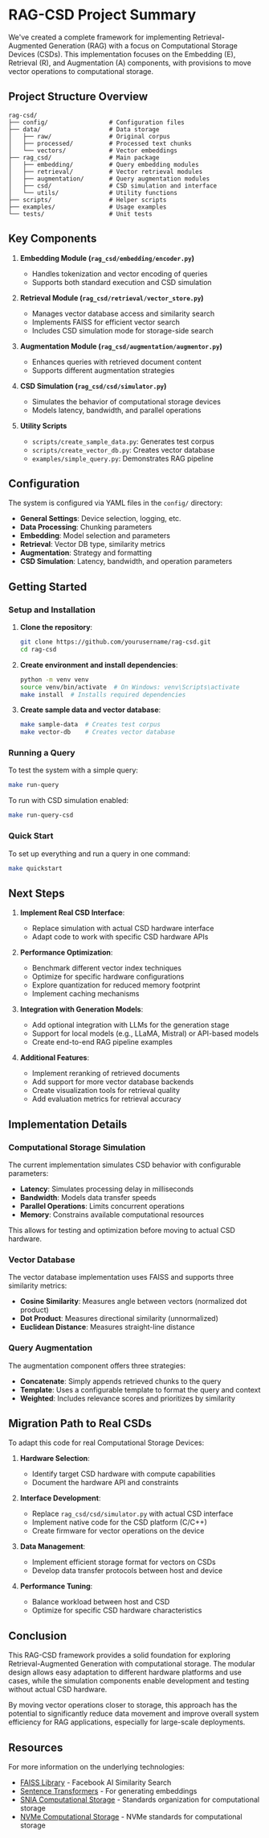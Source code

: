# RAG-CSD Project Summary

We've created a complete framework for implementing Retrieval-Augmented Generation (RAG) with a focus on Computational Storage Devices (CSDs). This implementation focuses on the Embedding (E), Retrieval (R), and Augmentation (A) components, with provisions to move vector operations to computational storage.

## Project Structure Overview

```
rag-csd/
├── config/                 # Configuration files
├── data/                   # Data storage
│   ├── raw/                # Original corpus
│   ├── processed/          # Processed text chunks
│   └── vectors/            # Vector embeddings
├── rag_csd/                # Main package
│   ├── embedding/          # Query embedding modules
│   ├── retrieval/          # Vector retrieval modules
│   ├── augmentation/       # Query augmentation modules
│   ├── csd/                # CSD simulation and interface
│   └── utils/              # Utility functions
├── scripts/                # Helper scripts
├── examples/               # Usage examples
└── tests/                  # Unit tests
```

## Key Components

1. **Embedding Module (`rag_csd/embedding/encoder.py`)**
   - Handles tokenization and vector encoding of queries
   - Supports both standard execution and CSD simulation

2. **Retrieval Module (`rag_csd/retrieval/vector_store.py`)**
   - Manages vector database access and similarity search
   - Implements FAISS for efficient vector search
   - Includes CSD simulation mode for storage-side search

3. **Augmentation Module (`rag_csd/augmentation/augmentor.py`)**
   - Enhances queries with retrieved document content
   - Supports different augmentation strategies

4. **CSD Simulation (`rag_csd/csd/simulator.py`)**
   - Simulates the behavior of computational storage devices
   - Models latency, bandwidth, and parallel operations

5. **Utility Scripts**
   - `scripts/create_sample_data.py`: Generates test corpus
   - `scripts/create_vector_db.py`: Creates vector database
   - `examples/simple_query.py`: Demonstrates RAG pipeline

## Configuration

The system is configured via YAML files in the `config/` directory:

- **General Settings**: Device selection, logging, etc.
- **Data Processing**: Chunking parameters
- **Embedding**: Model selection and parameters
- **Retrieval**: Vector DB type, similarity metrics
- **Augmentation**: Strategy and formatting
- **CSD Simulation**: Latency, bandwidth, and operation parameters

## Getting Started

### Setup and Installation

1. **Clone the repository**:
   ```bash
   git clone https://github.com/yourusername/rag-csd.git
   cd rag-csd
   ```

2. **Create environment and install dependencies**:
   ```bash
   python -m venv venv
   source venv/bin/activate  # On Windows: venv\Scripts\activate
   make install  # Installs required dependencies
   ```

3. **Create sample data and vector database**:
   ```bash
   make sample-data  # Creates test corpus
   make vector-db    # Creates vector database
   ```

### Running a Query

To test the system with a simple query:

```bash
make run-query
```

To run with CSD simulation enabled:

```bash
make run-query-csd
```

### Quick Start

To set up everything and run a query in one command:

```bash
make quickstart
```

## Next Steps

1. **Implement Real CSD Interface**:
   - Replace simulation with actual CSD hardware interface
   - Adapt code to work with specific CSD hardware APIs

2. **Performance Optimization**:
   - Benchmark different vector index techniques
   - Optimize for specific hardware configurations
   - Explore quantization for reduced memory footprint
   - Implement caching mechanisms

3. **Integration with Generation Models**:
   - Add optional integration with LLMs for the generation stage
   - Support for local models (e.g., LLaMA, Mistral) or API-based models
   - Create end-to-end RAG pipeline examples

4. **Additional Features**:
   - Implement reranking of retrieved documents
   - Add support for more vector database backends
   - Create visualization tools for retrieval quality
   - Add evaluation metrics for retrieval accuracy

## Implementation Details

### Computational Storage Simulation

The current implementation simulates CSD behavior with configurable parameters:

- **Latency**: Simulates processing delay in milliseconds
- **Bandwidth**: Models data transfer speeds
- **Parallel Operations**: Limits concurrent operations
- **Memory**: Constrains available computational resources

This allows for testing and optimization before moving to actual CSD hardware.

### Vector Database

The vector database implementation uses FAISS and supports three similarity metrics:

- **Cosine Similarity**: Measures angle between vectors (normalized dot product)
- **Dot Product**: Measures directional similarity (unnormalized)
- **Euclidean Distance**: Measures straight-line distance

### Query Augmentation

The augmentation component offers three strategies:

- **Concatenate**: Simply appends retrieved chunks to the query
- **Template**: Uses a configurable template to format the query and context
- **Weighted**: Includes relevance scores and prioritizes by similarity

## Migration Path to Real CSDs

To adapt this code for real Computational Storage Devices:

1. **Hardware Selection**:
   - Identify target CSD hardware with compute capabilities
   - Document the hardware API and constraints

2. **Interface Development**:
   - Replace `rag_csd/csd/simulator.py` with actual CSD interface
   - Implement native code for the CSD platform (C/C++)
   - Create firmware for vector operations on the device

3. **Data Management**:
   - Implement efficient storage format for vectors on CSDs
   - Develop data transfer protocols between host and device

4. **Performance Tuning**:
   - Balance workload between host and CSD
   - Optimize for specific CSD hardware characteristics

## Conclusion

This RAG-CSD framework provides a solid foundation for exploring Retrieval-Augmented Generation with computational storage. The modular design allows easy adaptation to different hardware platforms and use cases, while the simulation components enable development and testing without actual CSD hardware.

By moving vector operations closer to storage, this approach has the potential to significantly reduce data movement and improve overall system efficiency for RAG applications, especially for large-scale deployments.

## Resources

For more information on the underlying technologies:

- [FAISS Library](https://github.com/facebookresearch/faiss) - Facebook AI Similarity Search
- [Sentence Transformers](https://www.sbert.net/) - For generating embeddings
- [SNIA Computational Storage](https://www.snia.org/education/what-is-computational-storage) - Standards organization for computational storage
- [NVMe Computational Storage](https://nvmexpress.org/computational-storage-is-available-in-nvme-2-0/) - NVMe standards for computational storage